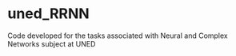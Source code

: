 # uned_RRNN
Code developed for the tasks associated with Neural and Complex Networks subject at UNED
